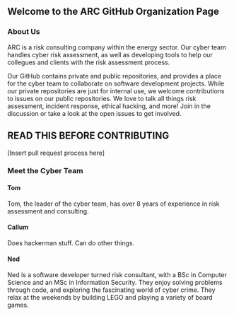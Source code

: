 ## Welcome to the ARC GitHub Organization Page
### About Us
ARC is a risk consulting company within the energy sector. Our cyber team handles cyber risk assessment, as well as developing tools to help our collegues and clients with the risk assessment process. 

Our GitHub contains private and public repositories, and provides a place for the cyber team to collaborate on software development projects. While our private repositories are just for internal use, we welcome contributions to issues on our public repositories. 
We love to talk all things risk assessment, incident response, ethical hacking, and more! Join in the discussion or take a look at the open issues to get involved. 

## READ THIS BEFORE CONTRIBUTING
[Insert pull request process here]

### Meet the Cyber Team
#### Tom
Tom, the leader of the cyber team, has over 8 years of experience in risk assessment and consulting.

#### Callum
Does hackerman stuff. Can do other things. 

#### Ned
Ned is a software developer turned risk consultant, with a BSc in Computer Science and an MSc in Information Security. They enjoy solving problems through code, and exploring the fascinating world of cyber crime. They relax at the weekends by building LEGO and playing a variety of board games. 

<!--

**Here are some ideas to get you started:**

🙋‍♀️ A short introduction - what is your organization all about?
🌈 Contribution guidelines - how can the community get involved?
👩‍💻 Useful resources - where can the community find your docs? Is there anything else the community should know?
🍿 Fun facts - what does your team eat for breakfast?
🧙 Remember, you can do mighty things with the power of [Markdown](https://docs.github.com/github/writing-on-github/getting-started-with-writing-and-formatting-on-github/basic-writing-and-formatting-syntax)
-->
